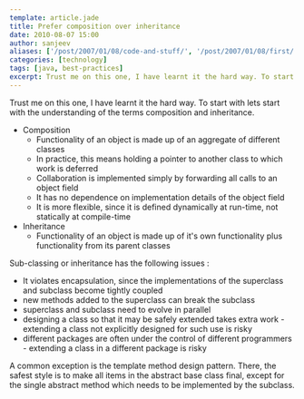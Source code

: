 ```yaml
---
template: article.jade
title: Prefer composition over inheritance
date: 2010-08-07 15:00
author: sanjeev
aliases: ['/post/2007/01/08/code-and-stuff/', '/post/2007/01/08/first/', '/post/2008/01/08/first']
categories: [technology]
tags: [java, best-practices]
excerpt: Trust me on this one, I have learnt it the hard way. To start with lets start with the understanding of the terms composition and inheritance
---
```

Trust me on this one, I have learnt it the hard way. To start with lets start with the understanding of the terms composition and inheritance.

* Composition
  * Functionality of an object is made up of an aggregate of different classes
  * In practice, this means holding a pointer to another class to which work is deferred
  * Collaboration is implemented simply by forwarding all calls to an object field
  * It has no dependence on implementation details of the object field
  * It is more flexible, since it is defined dynamically at run-time, not statically at compile-time
* Inheritance
  * Functionality of an object is made up of it's own functionality plus functionality from its parent classes

Sub-classing or inheritance has the following issues :

* It violates encapsulation, since the implementations of the superclass and subclass become tightly coupled
* new methods added to the superclass can break the subclass
* superclass and subclass need to evolve in parallel
* designing a class so that it may be safely extended takes extra work - extending a class not explicitly designed for such use is risky
* different packages are often under the control of different programmers - extending a class in a different package is risky

A common exception is the template method design pattern. There, the safest style is to make all items in the abstract base class final, except for the single abstract method which needs to be implemented by the subclass.